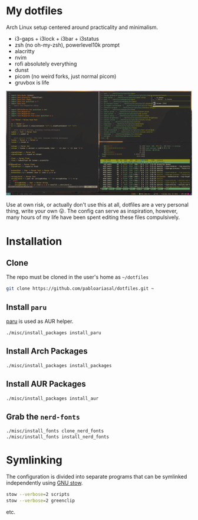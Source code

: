 # My dotfiles

Arch Linux setup centered around practicality and minimalism.

* i3-gaps + i3lock + i3bar + i3status
* zsh (no oh-my-zsh), powerlevel10k prompt
* alacritty
* nvim
* rofi absolutely everything
* dunst
* picom (no weird forks, just normal picom)
* gruvbox is life

![](screenshot.png)

Use at own risk, or actually don't use this at all, dotfiles are a very personal thing, write your own 😛.
The config can serve as inspiration, however, many hours of my life have been spent editing these files compulsively.

# Installation

## Clone

The repo must be cloned in the user's home as `~/dotfiles`

```sh
git clone https://github.com/pabloariasal/dotfiles.git ~
```

## Install `paru`
[paru](https://github.com/Morganamilo/paru) is used as AUR helper.

```sh
./misc/install_packages install_paru
```

## Install Arch Packages
```sh
./misc/install_packages install_packages
```

## Install AUR Packages
```sh
./misc/install_packages install_aur
```

## Grab the `nerd-fonts`
```
./misc/install_fonts clone_nerd_fonts
./misc/install_fonts install_nerd_fonts
```

# Symlinking

The configuration is divided into separate programs that can be symlinked independently using [GNU stow](https://www.gnu.org/software/stow/).

```sh
stow --verbose=2 scripts
stow --verbose=2 greenclip
```
etc.
